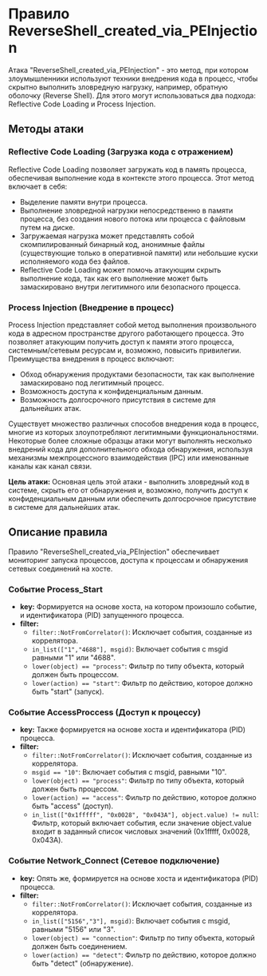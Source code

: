 # Правило ReverseShell_created_via_PEInjection

Атака "ReverseShell_created_via_PEInjection" - это метод, при котором злоумышленники используют техники внедрения кода в процесс, чтобы скрытно выполнить зловредную нагрузку, например, обратную оболочку (Reverse Shell). Для этого могут использоваться два подхода: Reflective Code Loading и Process Injection.

## Методы атаки

### Reflective Code Loading (Загрузка кода с отражением)

Reflective Code Loading позволяет загружать код в память процесса, обеспечивая выполнение кода в контексте этого процесса. Этот метод включает в себя:

- Выделение памяти внутри процесса.
- Выполнение зловредной нагрузки непосредственно в памяти процесса, без создания нового потока или процесса с файловым путем на диске.
- Загружаемая нагрузка может представлять собой скомпилированный бинарный код, анонимные файлы (существующие только в оперативной памяти) или небольшие куски исполняемого кода без файлов.
- Reflective Code Loading может помочь атакующим скрыть выполнение кода, так как его выполнение может быть замаскировано внутри легитимного или безопасного процесса.

### Process Injection (Внедрение в процесс)

Process Injection представляет собой метод выполнения произвольного кода в адресном пространстве другого работающего процесса. Это позволяет атакующим получить доступ к памяти этого процесса, системным/сетевым ресурсам и, возможно, повысить привилегии. Преимущества внедрения в процесс включают:

- Обход обнаружения продуктами безопасности, так как выполнение замаскировано под легитимный процесс.
- Возможность доступа к конфиденциальным данным.
- Возможность долгосрочного присутствия в системе для дальнейших атак.

Существует множество различных способов внедрения кода в процесс, многие из которых злоупотребляют легитимными функциональностями. Некоторые более сложные образцы атаки могут выполнять несколько внедрений кода для дополнительного обхода обнаружения, используя механизмы межпроцессного взаимодействия (IPC) или именованные каналы как канал связи.

**Цель атаки:** Основная цель этой атаки - выполнить зловредный код в системе, скрыть его от обнаружения и, возможно, получить доступ к конфиденциальным данным или обеспечить долгосрочное присутствие в системе для дальнейших атак.

## Описание правила

Правило "ReverseShell_created_via_PEInjection" обеспечивает мониторинг запуска процессов, доступа к процессам и обнаружения сетевых соединений на хосте.

### Событие Process_Start

- **key:** Формируется на основе хоста, на котором произошло событие, и идентификатора (PID) запущенного процесса.
- **filter:**
  - `filter::NotFromCorrelator()`: Исключает события, созданные из коррелятора.
  - `in_list(["1","4688"], msgid)`: Включает события с msgid равными "1" или "4688".
  - `lower(object) == "process"`: Фильтр по типу объекта, который должен быть процессом.
  - `lower(action) == "start"`: Фильтр по действию, которое должно быть "start" (запуск).

### Событие AccessProccess (Доступ к процессу)

- **key:** Также формируется на основе хоста и идентификатора (PID) процесса.
- **filter:**
  - `filter::NotFromCorrelator()`: Исключает события, созданные из коррелятора.
  - `msgid == "10"`: Включает события с msgid, равными "10".
  - `lower(object) == "process"`: Фильтр по типу объекта, который должен быть процессом.
  - `lower(action) == "access"`: Фильтр по действию, которое должно быть "access" (доступ).
  - `in_list(["0x1fffff", "0x0028", "0x043A"], object.value) != null`: Фильтр, который включает события, если значение object.value входит в заданный список числовых значений (0x1fffff, 0x0028, 0x043A).

### Событие Network_Connect (Сетевое подключение)

- **key:** Опять же, формируется на основе хоста и идентификатора (PID) процесса.
- **filter:**
  - `filter::NotFromCorrelator()`: Исключает события, созданные из коррелятора.
  - `in_list(["5156","3"], msgid)`: Включает события с msgid, равными "5156" или "3".
  - `lower(object) == "connection"`: Фильтр по типу объекта, который должен быть соединением.
  - `lower(action) == "detect"`: Фильтр по действию, которое должно быть "detect" (обнаружение).
